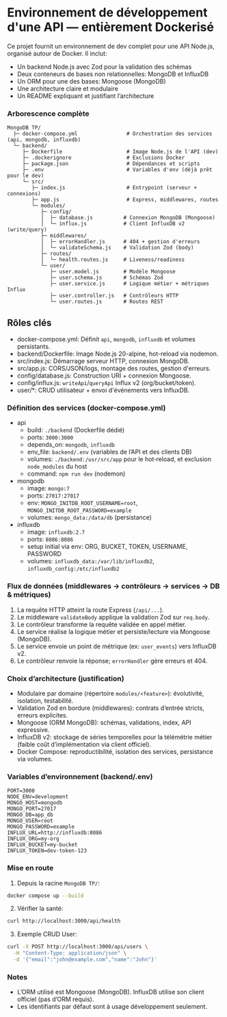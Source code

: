 # Environnement de développement d'une API — entièrement Dockerisé

Ce projet fournit un environnement de dev complet pour une API Node.js, organisé autour de Docker. Il inclut:
- Un backend Node.js avec Zod pour la validation des schémas
- Deux conteneurs de bases non relationnelles: MongoDB et InfluxDB
- Un ORM pour une des bases: Mongoose (MongoDB)
- Une architecture claire et modulaire
- Un README expliquant et justifiant l’architecture

### Arborescence complète 
```
MongoDB TP/
  ├─ docker-compose.yml                # Orchestration des services (api, mongodb, influxdb)
  └─ backend/
     ├─ Dockerfile                     # Image Node.js de l'API (dev)
     ├─ .dockerignore                  # Exclusions Docker
     ├─ package.json                   # Dépendances et scripts
     ├─ .env                           # Variables d'env (déjà prêt pour le dev)
     └─ src/
        ├─ index.js                    # Entrypoint (serveur + connexions)
        ├─ app.js                      # Express, middlewares, routes
        └─ modules/
           ├─ config/
           │  ├─ database.js          # Connexion MongoDB (Mongoose)
           │  └─ influx.js            # Client InfluxDB v2 (write/query)
           ├─ middlewares/
           │  ├─ errorHandler.js      # 404 + gestion d'erreurs
           │  └─ validateSchema.js    # Validation Zod (body)
           ├─ routes/
           │  └─ health.routes.js     # Liveness/readiness
           └─ user/
              ├─ user.model.js        # Modèle Mongoose
              ├─ user.schema.js       # Schémas Zod
              ├─ user.service.js      # Logique métier + métriques Influx
              ├─ user.controller.js   # Contrôleurs HTTP
              └─ user.routes.js       # Routes REST
```

## Rôles clés
- docker-compose.yml: Définit `api`, `mongodb`, `influxdb` et volumes persistants.
- backend/Dockerfile: Image Node.js 20-alpine, hot-reload via nodemon.
- src/index.js: Démarrage serveur HTTP, connexion MongoDB.
- src/app.js: CORS/JSON/logs, montage des routes, gestion d'erreurs.
- config/database.js: Construction URI + connexion Mongoose.
- config/influx.js: `writeApi`/`queryApi` Influx v2 (org/bucket/token).
- user/*: CRUD utilisateur + envoi d'événements vers InfluxDB.

### Définition des services (docker-compose.yml)
- api
  - build: `./backend` (Dockerfile dédié)
  - ports: `3000:3000`
  - depends_on: `mongodb`, `influxdb`
  - env_file: `backend/.env` (variables de l’API et des clients DB)
  - volumes: `./backend:/usr/src/app` pour le hot‑reload, et exclusion `node_modules` du host
  - command: `npm run dev` (nodemon)
- mongodb
  - image: `mongo:7`
  - ports: `27017:27017`
  - env: `MONGO_INITDB_ROOT_USERNAME=root`, `MONGO_INITDB_ROOT_PASSWORD=example`
  - volumes: `mongo_data:/data/db` (persistance)
- influxdb
  - image: `influxdb:2.7`
  - ports: `8086:8086`
  - setup initial via env: ORG, BUCKET, TOKEN, USERNAME, PASSWORD
  - volumes: `influxdb_data:/var/lib/influxdb2`, `influxdb_config:/etc/influxdb2`

### Flux de données (middlewares → contrôleurs → services → DB & métriques)
1) La requête HTTP atteint la route Express (`/api/...`).
2) Le middleware `validateBody` applique la validation Zod sur `req.body`.
3) Le contrôleur transforme la requête validée en appel métier.
4) Le service réalise la logique métier et persiste/lecture via Mongoose (MongoDB).
5) Le service envoie un point de métrique (ex: `user_events`) vers InfluxDB v2.
6) Le contrôleur renvoie la réponse; `errorHandler` gère erreurs et 404.

### Choix d’architecture (justification)
- Modulaire par domaine (répertoire `modules/<feature>`): évolutivité, isolation, testabilité.
- Validation Zod en bordure (middlewares): contrats d’entrée stricts, erreurs explicites.
- Mongoose (ORM MongoDB): schémas, validations, index, API expressive.
- InfluxDB v2: stockage de séries temporelles pour la télémétrie métier (faible coût d’implémentation via client officiel).
- Docker Compose: reproductibilité, isolation des services, persistance via volumes.

### Variables d’environnement (backend/.env)
```
PORT=3000
NODE_ENV=development
MONGO_HOST=mongodb
MONGO_PORT=27017
MONGO_DB=app_db
MONGO_USER=root
MONGO_PASSWORD=example
INFLUX_URL=http://influxdb:8086
INFLUX_ORG=my-org
INFLUX_BUCKET=my-bucket
INFLUX_TOKEN=dev-token-123
```

### Mise en route
1. Depuis la racine `MongoDB TP/`:
```bash
docker compose up --build
```
2. Vérifier la santé:
```bash
curl http://localhost:3000/api/health
```
3. Exemple CRUD User:
```bash
curl -X POST http://localhost:3000/api/users \
  -H "Content-Type: application/json" \
  -d '{"email":"john@example.com","name":"John"}'
```

### Notes
- L’ORM utilisé est Mongoose (MongoDB). InfluxDB utilise son client officiel (pas d’ORM requis).
- Les identifiants par défaut sont à usage développement seulement.
